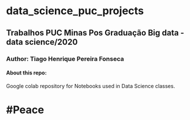 # data_science_puc_projects

## Trabalhos PUC Minas Pos Graduação Big data - data science/2020 

### Author: Tiago Henrique Pereira Fonseca

#### About this repo:

Google colab repository for Notebooks used in Data Science classes.

# #Peace
